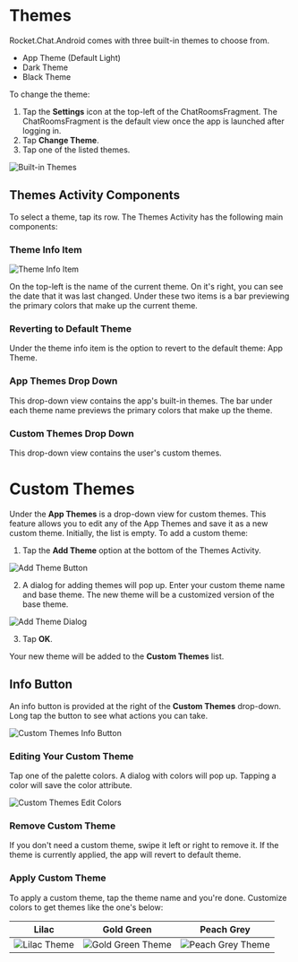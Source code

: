 # Themes

Rocket.Chat.Android comes with three built-in themes to choose from.
* App Theme (Default Light)
* Dark Theme
* Black Theme

To change the theme:

1. Tap the **Settings** icon at the top-left of the ChatRoomsFragment. The ChatRoomsFragment is the default view once the app is launched after logging in.
2. Tap **Change Theme**.
3. Tap one of the listed themes.

![Built-in Themes](images/AppThemes.jpg?raw=true "Built-in Theme")

## Themes Activity Components

To select a theme, tap its row. The Themes Activity has the following main components:

### Theme Info Item

![Theme Info Item](images/ThemeInfoItem.jpg?raw=true "Theme Info Item")

On the top-left is the name of the current theme. On it's right, you can see the date that it was last changed. Under these two items is a bar previewing the primary colors that make up the current theme.

### Reverting to Default Theme

Under the theme info item is the option to revert to the default theme: App Theme.

### App Themes Drop Down

This drop-down view contains the app's built-in themes. The bar under each theme name previews the primary colors that make up the theme.

### Custom Themes Drop Down
This drop-down view contains the user's custom themes.

# Custom Themes

Under the **App Themes** is a drop-down view for custom themes. This feature allows you to edit any of the App Themes and save it as a new custom theme. Initially, the list is empty. To add a custom theme:

1. Tap the **Add Theme** option at the bottom of the Themes Activity.

![Add Theme Button](images/AddThemeButton.jpg?raw=true "Add Theme Button")

2. A dialog for adding themes will pop up. Enter your custom theme name and base theme. The new theme will be a customized version of the base theme. 

![Add Theme Dialog](images/AddNewThemeDialog.jpg?raw=true "Add Theme Dialog")

3. Tap **OK**.

Your new theme will be added to the **Custom Themes** list.

## Info Button

An info button is provided at the right of the **Custom Themes** drop-down. Long tap the button to see what actions you can take.

![Custom Themes Info Button](images/CustomThemesInfoButton.jpg?raw=true "Custom Themes Info Button")

### Editing Your Custom Theme

Tap one of the palette colors. A dialog with colors will pop up. Tapping a color will save the color attribute.

![Custom Themes Edit Colors](images/CustomThemesEditColors.jpg?raw=true "Custom Themes Edit Colors")

### Remove Custom Theme

If you don't need a custom theme, swipe it left or right to remove it. If the theme is currently applied, the app will revert to default theme.

### Apply Custom Theme

To apply a custom theme, tap the theme name and you're done. Customize colors to get themes like the one's below:

Lilac                 |  Gold Green         |  Peach Grey
:-------------------------:|:-------------------------:|:-------------------------:
![Lilac Theme](images/LilacTheme.jpg?raw=true "Lilac Theme")|  ![Gold Green Theme](images/GoldGreenTheme.jpg?raw=true "Gold Green Theme")|  ![Peach Grey Theme](images/PeachGreyTheme.jpg?raw=true "Peach Grey Theme")
